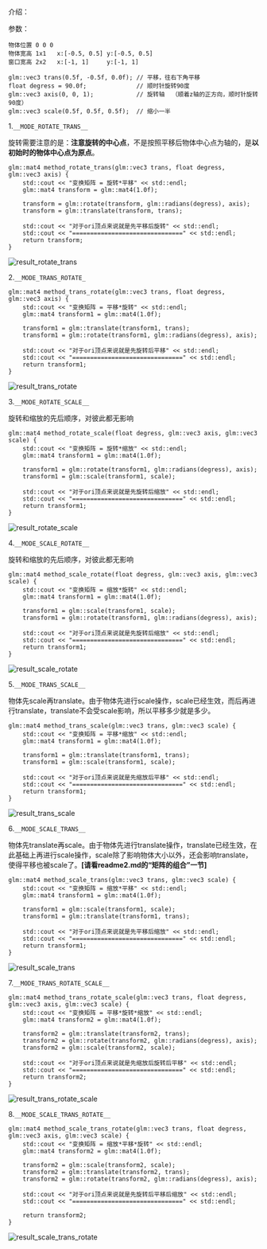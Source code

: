 介绍：

参数：

```
物体位置 0 0 0
物体宽高 1x1   x:[-0.5, 0.5] y:[-0.5, 0.5]
窗口宽高 2x2   x:[-1, 1]     y:[-1, 1]

glm::vec3 trans(0.5f, -0.5f, 0.0f); // 平移，往右下角平移
float degress = 90.0f;              // 顺时针旋转90度
glm::vec3 axis(0, 0, 1);			// 旋转轴  （顺着z轴的正方向，顺时针旋转90度）
glm::vec3 scale(0.5f, 0.5f, 0.5f);  // 缩小一半
```



1.`__MODE_ROTATE_TRANS__`

旋转需要注意的是：**注意旋转的中心点**，不是按照平移后物体中心点为轴的，是**以初始时的物体中心点为原点**。

```
glm::mat4 method_rotate_trans(glm::vec3 trans, float degress, glm::vec3 axis) {
    std::cout << "变换矩阵 = 旋转*平移" << std::endl;
    glm::mat4 transform = glm::mat4(1.0f);

    transform = glm::rotate(transform, glm::radians(degress), axis);
    transform = glm::translate(transform, trans);

    std::cout << "对于ori顶点来说就是先平移后旋转" << std::endl;
    std::cout << "===============================" << std::endl;
    return transform;
}
```

![result_rotate_trans](result_rotate_trans.png)



2.`__MODE_TRANS_ROTATE_`

```
glm::mat4 method_trans_rotate(glm::vec3 trans, float degress, glm::vec3 axis) {
    std::cout << "变换矩阵 = 平移*旋转" << std::endl;
    glm::mat4 transform1 = glm::mat4(1.0f);

    transform1 = glm::translate(transform1, trans);
    transform1 = glm::rotate(transform1, glm::radians(degress), axis);

    std::cout << "对于ori顶点来说就是先旋转后平移" << std::endl;
    std::cout << "===============================" << std::endl;
    return transform1;
}
```

![result_trans_rotate](result_trans_rotate.png)



3.`__MODE_ROTATE_SCALE__`

旋转和缩放的先后顺序，对彼此都无影响

```
glm::mat4 method_rotate_scale(float degress, glm::vec3 axis, glm::vec3 scale) {
    std::cout << "变换矩阵 = 旋转*缩放" << std::endl;
    glm::mat4 transform1 = glm::mat4(1.0f);

    transform1 = glm::rotate(transform1, glm::radians(degress), axis);
    transform1 = glm::scale(transform1, scale);

    std::cout << "对于ori顶点来说就是先旋转后缩放" << std::endl;
    std::cout << "===============================" << std::endl;
    return transform1;
}
```

![result_rotate_scale](result_rotate_scale.png)



4.`__MODE_SCALE_ROTATE__`

旋转和缩放的先后顺序，对彼此都无影响

```
glm::mat4 method_scale_rotate(float degress, glm::vec3 axis, glm::vec3 scale) {
    std::cout << "变换矩阵 = 缩放*旋转" << std::endl;
    glm::mat4 transform1 = glm::mat4(1.0f);

    transform1 = glm::scale(transform1, scale);
    transform1 = glm::rotate(transform1, glm::radians(degress), axis);

    std::cout << "对于ori顶点来说就是先旋转后缩放" << std::endl;
    std::cout << "===============================" << std::endl;
    return transform1;
}
```

![result_scale_rotate](result_scale_rotate.png)



5.`__MODE_TRANS_SCALE__`

物体先scale再translate。由于物体先进行scale操作，scale已经生效，而后再进行translate，translate不会受scale影响，所以平移多少就是多少。

```
glm::mat4 method_trans_scale(glm::vec3 trans, glm::vec3 scale) {
    std::cout << "变换矩阵 = 平移*缩放" << std::endl;
    glm::mat4 transform1 = glm::mat4(1.0f);

    transform1 = glm::translate(transform1, trans);
    transform1 = glm::scale(transform1, scale);

    std::cout << "对于ori顶点来说就是先缩放后平移" << std::endl;
    std::cout << "===============================" << std::endl;
    return transform1;
}
```

![result_trans_scale](result_trans_scale.png)



6.`__MODE_SCALE_TRANS__`

物体先translate再scale。由于物体先进行translate操作，translate已经生效，在此基础上再进行scale操作，scale除了影响物体大小以外，还会影响translate，使得平移也被scale了。**[请看readme2.md的“矩阵的组合”一节]**

```
glm::mat4 method_scale_trans(glm::vec3 trans, glm::vec3 scale) {
    std::cout << "变换矩阵 = 缩放*平移" << std::endl;
    glm::mat4 transform1 = glm::mat4(1.0f);

    transform1 = glm::scale(transform1, scale);
    transform1 = glm::translate(transform1, trans);

    std::cout << "对于ori顶点来说就是先平移后缩放" << std::endl;
    std::cout << "===============================" << std::endl;
    return transform1;
}
```

![result_scale_trans](result_scale_trans.png)



7.`__MODE_TRANS_ROTATE_SCALE__`

```
glm::mat4 method_trans_rotate_scale(glm::vec3 trans, float degress, glm::vec3 axis, glm::vec3 scale) {
    std::cout << "变换矩阵 = 平移*旋转*缩放" << std::endl;
    glm::mat4 transform2 = glm::mat4(1.0f);

    transform2 = glm::translate(transform2, trans);
    transform2 = glm::rotate(transform2, glm::radians(degress), axis);
    transform2 = glm::scale(transform2, scale);

    std::cout << "对于ori顶点来说就是先缩放后旋转后平移" << std::endl;
    std::cout << "===============================" << std::endl;
    return transform2;
}
```

![result_trans_rotate_scale](result_trans_rotate_scale.png)



8.`__MODE_SCALE_TRANS_ROTATE__`

```
glm::mat4 method_scale_trans_rotate(glm::vec3 trans, float degress, glm::vec3 axis, glm::vec3 scale) {
    std::cout << "变换矩阵 = 缩放*平移*旋转" << std::endl;
    glm::mat4 transform2 = glm::mat4(1.0f);

    transform2 = glm::scale(transform2, scale);
    transform2 = glm::translate(transform2, trans);
    transform2 = glm::rotate(transform2, glm::radians(degress), axis);

    std::cout << "对于ori顶点来说就是先旋转后平移后缩放" << std::endl;
    std::cout << "===============================" << std::endl;

    return transform2;
}
```

![result_scale_trans_rotate](result_scale_trans_rotate.png)